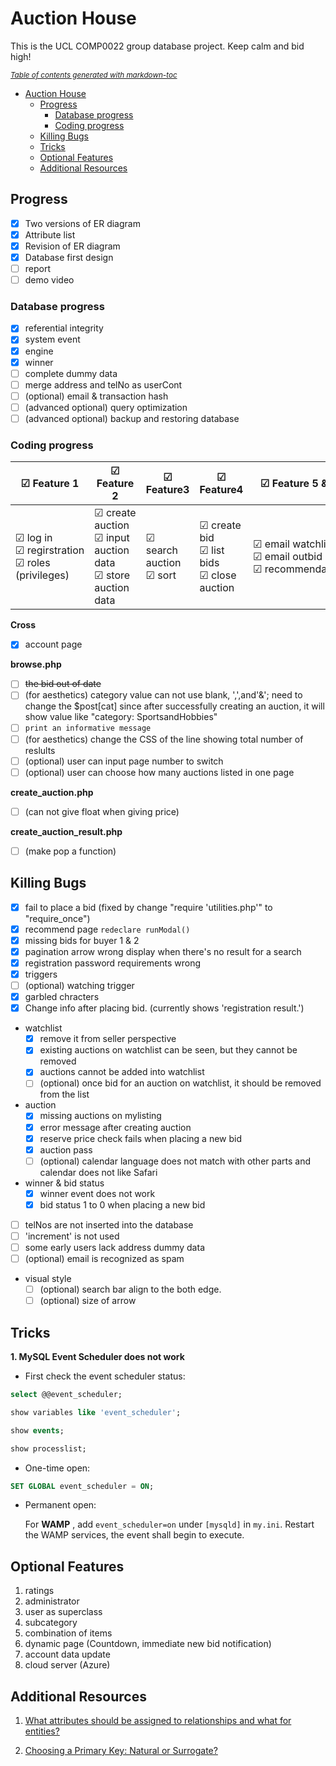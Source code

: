 # Auction House

This is the UCL COMP0022 group database project. Keep calm and bid high!

<small><i><a href='http://ecotrust-canada.github.io/markdown-toc/'>Table of contents generated with markdown-toc</a></i></small>

- [Auction House](#auction-house)
  * [Progress](#progress)
    + [Database progress](#database-progress)
    + [Coding progress](#coding-progress)
  * [Killing Bugs](#killing-bugs)
  * [Tricks](#tricks)
  * [Optional Features](#optional-features)
  * [Additional Resources](#additional-resources)

## Progress

- [x] Two versions of ER diagram
- [x] Attribute list
- [x] Revision of ER diagram
- [x] Database first design
- [ ] report
- [ ] demo video

### Database progress

- [x] referential integrity
- [x] system event
- [x] engine
- [x] winner
- [ ] complete dummy data
- [ ] merge address and telNo as userCont
- [ ] (optional) email & transaction hash
- [ ] (advanced optional) query optimization
- [ ] (advanced optional) backup and restoring database

### Coding progress

| &#9745; Feature 1  | &#9745; Feature 2 | &#9745; Feature3 | &#9745; Feature4 | &#9745; Feature 5 & 6 |
| -------------------------- | ----------------- | ---------------- | ---------------- | ---------------- |
| &#9745; log in <br>&#9745; regirstration <br>&#9745; roles (privileges)    | &#9745; create auction <br>&#9745; input auction data <br>&#9745; store auction data | &#9745; search auction <br>&#9745; sort <br> | &#9745; create bid <br>&#9745; list bids <br>&#9745; close auction | &#9745; email watchlist <br>&#9745; email outbid <br>&#9745; recommendation |

**Cross**

- [x] account page

**browse.php**

- [ ] ~~the bid out of date~~
- [ ] (for aesthetics) category value can not use blank, ',',and'&'; need to change the $post[cat] since after successfully creating an auction, it will show value like "category: SportsandHobbies"
- [ ] `print an informative message`
- [ ] (for aesthetics) change the CSS of the line showing total number of reslults
- [ ] (optional) user can input page number to switch
- [ ] (optional) user can choose how many auctions listed in one page

**create_auction.php**

- [ ] (can not give float when giving price)

**create_auction_result.php**

- [ ] (make pop a function)

## Killing Bugs

- [x] fail to place a bid (fixed by change "require 'utilities.php'" to "require_once")
- [x] recommend page `redeclare runModal()`
- [x] missing bids for buyer 1 & 2
- [x] pagination arrow wrong display when there's no result for a search
- [x] registration password requirements wrong
- [x] triggers
- [ ] (optional) watching trigger
- [x] garbled chracters
- [x] Change info after placing bid. (currently shows 'registration result.')
- watchlist
  - [x] remove it from seller perspective
  - [x] existing auctions on watchlist can be seen, but they cannot be removed
  - [x] auctions cannot be added into watchlist
  - [ ] (optional) once bid for an auction on watchlist, it should be removed from the list
- auction
  - [x] missing auctions on mylisting
  - [x] error message after creating auction
  - [x] reserve price check fails when placing a new bid
  - [x] auction pass
  - [ ] (optional) calendar language does not match with other parts and calendar does not like Safari
- winner & bid status
  - [x] winner event does not work
  - [x] bid status 1 to 0 when placing a new bid
- [ ] telNos are not inserted into the database
- [ ] 'increment' is not used
- [ ] some early users lack address dummy data
- [ ] (optional) email is recognized as spam
- visual style
  - [ ] (optional) search bar align to the both edge.
  - [ ] (optional) size of arrow
## Tricks

**1. MySQL Event Scheduler does not work**

- First check the event scheduler status:

```sql
select @@event_scheduler;

show variables like 'event_scheduler';

show events;

show processlist;
```

- One-time open:

```sql
SET GLOBAL event_scheduler = ON;
```

- Permanent open:

  For **WAMP** , add `event_scheduler=on` under `[mysqld]` in `my.ini`. Restart the WAMP services, the event shall begin to execute.

## Optional Features

1. ratings
3. administrator
3. user as superclass
4. subcategory
5. combination of items
6. dynamic page (Countdown, immediate new bid notification)
7. account data update
8. cloud server (Azure)


## Additional Resources

1. [What attributes should be assigned to relationships and what for entities?](https://www.geeksforgeeks.org/attributes-to-relationships-in-er-model/#:~:text=In%20ER%20model%2C%20entities%20have,have%20attributes%20associated%20to%20them.)

2. [Choosing a Primary Key: Natural or Surrogate?](http://www.agiledata.org/essays/keys.html)

